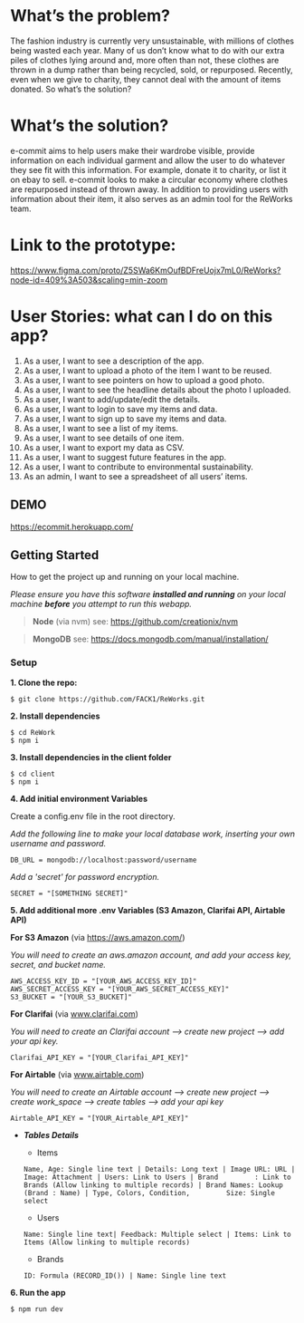 # What’s the problem?

The fashion industry is currently very unsustainable, with millions of clothes being wasted each year. Many of us don’t know what to do with our extra piles of clothes lying around and, more often than not, these clothes are thrown in a dump rather than being recycled, sold, or repurposed. Recently, even when we give to charity, they cannot deal with the amount of items donated. So what’s the solution?

# What’s the solution?

e-commit aims to help users make their wardrobe visible, provide information on each individual garment and allow the user to do whatever they see fit with this information. For example, donate it to charity, or list it on ebay to sell. e-commit looks to make a circular economy where clothes are repurposed instead of thrown away.
In addition to providing users with information about their item, it also serves as an admin tool for the ReWorks team.

# Link to the prototype: 
https://www.figma.com/proto/Z5SWa6KmOufBDFreUojx7mL0/ReWorks?node-id=409%3A503&scaling=min-zoom

# User Stories: what can I do on this app?

 1. As a user, I want to see a description of the app.
 1. As a user, I want to upload a photo of the item I want to be reused.
 1. As a user, I want to see pointers on how to upload a good photo.
 1. As a user, I want to see the headline details about the photo I uploaded.
 1. As a user, I want to add/update/edit the details.
 1. As a user, I want to login to save my items and data.
 1. As a user, I want to sign up to save my items and data.
 1. As a user, I want to see a list of my items.
 1. As a user, I want to see details of one item.
 1. As a user, I want to export my data as CSV.
 1. As a user, I want to suggest future features in the app.
 1. As a user, I want to contribute to environmental sustainability.
 1. As an admin, I want to see a spreadsheet of all users’ items.
 
 ## DEMO
 
 https://ecommit.herokuapp.com/

## Getting Started
How to get the project up and running on your local machine.

_Please ensure you have this software **installed and running** on your local machine **before** you attempt to run this webapp._

>**Node** (via nvm) see: https://github.com/creationix/nvm

>**MongoDB** see: https://docs.mongodb.com/manual/installation/

### Setup

**1. Clone the repo:**

```$ git clone https://github.com/FACK1/ReWorks.git```

**2. Install dependencies**

```
$ cd ReWork
$ npm i
```

**3. Install dependencies in the client folder**
```
$ cd client
$ npm i
```

**4. Add initial environment Variables**

Create a config.env file in the root directory.

_Add the following line to make your local database work, inserting your own username and password._

```DB_URL = mongodb://localhost:password/username```

_Add a 'secret' for password encryption._

```SECRET = "[SOMETHING SECRET]"```

**5. Add additional more .env Variables (S3 Amazon, Clarifai API, Airtable API)**

**For S3 Amazon** (via https://aws.amazon.com/)

_You will need to create an aws.amazon account, and add your access key, secret, and bucket name._

```
AWS_ACCESS_KEY_ID = "[YOUR_AWS_ACCESS_KEY_ID]"
AWS_SECRET_ACCESS_KEY = "[YOUR_AWS_SECRET_ACCESS_KEY]"
S3_BUCKET = "[YOUR_S3_BUCKET]"
```


**For Clarifai** (via www.clarifai.com)

_You will need to create an Clarifai account --> create new project --> add your api key._

  ```Clarifai_API_KEY = "[YOUR_Clarifai_API_KEY]"```
  
  
**For Airtable** (via www.airtable.com)

_You will need to create an Airtable account --> create new project --> create work_space --> create tables --> add your api key_

  ```Airtable_API_KEY = "[YOUR_Airtable_API_KEY]"```
  
   - _**Tables Details**_
     - Items
     
     ```Name, Age: Single line text | Details: Long text | Image URL: URL | Image: Attachment | Users: Link to Users | Brand         : Link to Brands (Allow linking to multiple records) | Brand Names: Lookup (Brand : Name) | Type, Colors, Condition,         Size: Single select```
     

     
     - Users 
     
     ```Name: Single line text| Feedback: Multiple select | Items: Link to Items (Allow linking to multiple records)```
  
     
     - Brands
     
     ```ID: Formula (RECORD_ID()) | Name: Single line text```
   

**6. Run the app**

```$ npm run dev```
